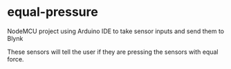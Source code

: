 # equal-pressure
NodeMCU project using Arduino IDE to take sensor inputs and send them to Blynk 

These sensors will tell the user if they are pressing the sensors with equal force.

